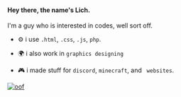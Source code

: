 #### Hey there, the name's Lich.
I'm a guy who is interested in codes, well sort off.

* ⚙️ i use `.html`, `.css`, `.js`, `php`.
* 🌍 i also work in `graphics designing`

* 🎮 i made stuff for `discord`, `minecraft`, and ` websites`.

[![oof](https://github-readme-stats.vercel.app/api?username=lichking112)](https://github.com/anuraghazra/github-readme-stats)
